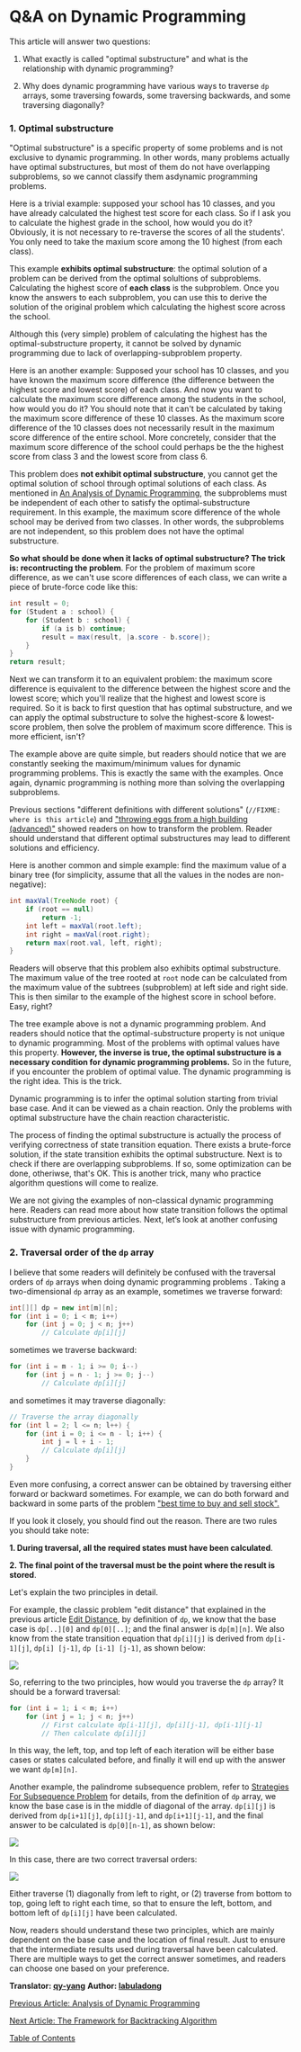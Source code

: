 # Q&A on Dynamic Programming

This article will answer two questions:

1. What exactly is called "optimal substructure" and what is the relationship with dynamic programming?

2. Why does dynamic programming have various ways to traverse `dp` arrays, some traversing fowards, some traversing backwards, and some traversing diagonally?

### 1. Optimal substructure

"Optimal substructure" is a specific property of some problems and is not exclusive to dynamic programming. In other words, many problems actually have optimal substructures, but most of them do not have overlapping subproblems, so we cannot classify them  asdynamic programming problems.

Here is a trivial example: supposed your school has 10 classes, and you have already calculated the highest test score for each class. So if I ask you to calculate the highest grade in the school, how would you do it? Obviously, it is not necessary to re-traverse the scores of all the students'. You only need to take the maxium score among the 10 highest (from each class).

This example **exhibits optimal substructure**: the optimal solution of a problem can be derived from the optimal solultions of subproblems. Calculating the highest score of **each class** is the subproblem. Once you know the answers to each subproblem, you can use this to derive the solution of the original problem which calculating the highest score across the school.

Although this (very simple) problem of calculating the highest has the optimal-substructure property, it cannot be solved by dynamic programming due to lack of overlapping-subproblem property.

Here is an another example: Supposed your school has 10 classes, and you have known the maximum score difference (the difference between the highest score and lowest score) of each class. And now you want to calculate the maximum score difference among the students in the school, how would you do it? You should note that it can't be calculated  by taking the maximum score difference of these 10 classes. As the maximum score difference of the 10 classes does not necessarily result in the maximum score difference of the entire school. More concretely, consider that the maximum score difference of the school could perhaps be the the highest score from class 3 and the lowest score from class 6.

This problem does **not exhibit optimal substructure**, you cannot get the optimal solution of school through optimal solutions of each class. As mentioned in [An Analysis of Dynamic Programming](../dynamic_programming/AnalysisOfDynamicProgramming.md), the subproblems must be independent of each other to satisfy the optimal-substructure requirement. In this example, the maximum score difference of the whole school may be derived from two classes. In other words, the subproblems are not independent, so this problem does not have the optimal substructure.

**So what should be done when it lacks of optimal substructure? The trick is: recontructing the problem**. For the problem of maximum score difference, as we can't use score differences of each class, we can write a piece of brute-force code like this:

```java
int result = 0;
for (Student a : school) {
    for (Student b : school) {
        if (a is b) continue;
        result = max(result, |a.score - b.score|);
    }
}
return result;
```

Next we can transform it to an equivalent problem: the maximum score difference is equivalent to the difference between the highest score and the lowest score; which you'll realize that the highest and lowest score is required. So it is back to first question that has optimal substructure, and we can apply the optimal substructure to solve the highest-score & lowest-score problem, then solve the problem of maximum score difference. This is more efficient, isn't?

The example above are quite simple, but readers should notice that we are constantly seeking the maximum/minimum values for dynamic programming problems. This is exactly the same with the examples. Once again, dynamic programming is nothing more than solving the overlapping subproblems.

Previous sections "different definitions with different solutions" (`//FIXME: where is this article`) and ["throwing eggs from a high building (advanced)"](https://github.com/labuladong/fucking-algorithm/blob/english/dynamic_programming/SuperEggDropAdvanced.md) showed readers on how to transform the problem. Reader should understand that different optimal substructures may lead to different solutions and efficiency.

Here is another common and simple example: find the maximum value of a binary tree (for simplicity, assume that all the values in the nodes are non-negative):

```java
int maxVal(TreeNode root) {
    if (root == null)
        return -1;
    int left = maxVal(root.left);
    int right = maxVal(root.right);
    return max(root.val, left, right);
}
```

Readers will observe that this problem also exhibits optimal substructure. The maximum value of the tree rooted at `root` node can be calculated from the maximum value of the subtrees (subproblem) at left side and right side. This is then similar to the example of the highest score in school before. Easy, right?

The tree example above is not a dynamic programming problem. And readers should notice that the optimal-substructure property is not unique to dynamic programming. Most of the problems with optimal values have this property. **However, the inverse is true, the optimal substructure is a necessary condition for dynamic programming problems.** So in the future, if you encounter the problem of optimal value. The dynamic programming is the right idea. This is the trick.

Dynamic programming is to infer the optimal solution starting from trivial base case. And it can be viewed as a chain reaction. Only the problems with optimal substructure have the chain reaction characteristic.

The process of finding the optimal substructure is actually the process of verifying correctness of state transition equation. There exists a brute-force solution, if the state transition exhibits the optimal substructure. Next is to check if there are overlapping subproblems. If so, some optimization can be done, otheriwse, that's OK. This is another trick, many who practice algorithm questions will come to realize.

We are not giving the examples of non-classical dynamic programming here. Readers can read more about how state transition follows the optimal substructure from previous articles. Next, let’s look at another confusing issue with dynamic programming.

### 2. Traversal order of the `dp` array

I believe that some readers will definitely be confused with the traversal orders of `dp` arrays when doing dynamic programming problems . Taking a two-dimensional `dp` array as an example, sometimes we traverse forward:

```java
int[][] dp = new int[m][n];
for (int i = 0; i < m; i++)
    for (int j = 0; j < n; j++)
        // Calculate dp[i][j]
```

sometimes we traverse backward:

```java
for (int i = m - 1; i >= 0; i--)
    for (int j = n - 1; j >= 0; j--)
        // Calculate dp[i][j]
```

and sometimes it may traverse diagonally:

```java
// Traverse the array diagonally
for (int l = 2; l <= n; l++) {
    for (int i = 0; i <= n - l; i++) {
        int j = l + i - 1;
        // Calculate dp[i][j]
    }
}
```

Even more confusing, a correct answer can be obtained by traversing either forward or backward sometimes. For example, we can do both forward and backward in some parts of the problem ["best time to buy and sell stock".](https://github.com/labuladong/fucking-algorithm/blob/english/dynamic_programming/BestTimeToBuyAndSellStock.md)

If you look it closely, you should find out the reason. There are two rules you should take note:

**1. During traversal, all the required states must have been calculated**.

**2. The final point of the traversal must be the point where the result is stored**.

Let's explain the two principles in detail.

For example, the classic problem "edit distance" that explained in the previous article [Edit Distance](https://github.com/labuladong/fucking-algorithm/blob/english/dynamic_programming/EditDistance.md), by definition of `dp`, we know that the base case is `dp[..][0]` and `dp[0][..]`; and the final answer is `dp[m][n]`. We also know from the state transition equation that `dp[i][j]` is derived from `dp[i-1][j]`, `dp[i] [j-1]`, `dp [i-1] [j-1]`, as shown below:

![](../pictures/optimal_substructure/1.jpg)

So, referring to the two principles, how would you traverse the `dp` array? It should be a forward traversal:

```java
for (int i = 1; i < m; i++)
    for (int j = 1; j < n; j++)
        // First calculate dp[i-1][j], dp[i][j-1], dp[i-1][j-1]
        // Then calculate dp[i][j]
```

In this way, the left, top, and top left of each iteration will be either base cases or states calculated before, and finally it will end up with the answer we want `dp[m][n]`.

Another example, the palindrome subsequence problem, refer to [Strategies For Subsequence Problem](https://github.com/labuladong/fucking-algorithm/blob/english/dynamic_programming/StrategiesForSubsequenceProblem.md) for details, from the definition of `dp` array, we know the base case is in the middle of diagonal of the array. `dp[i][j]` is derived from `dp[i+1][j]`, `dp[i][j-1]`, and `dp[i+1][j-1]`, and the final answer to be calculated is `dp[0][n-1]`, as shown below:

![](../pictures/subsequence/4.jpg)

In this case, there are two correct traversal orders:

![](../pictures/subsequence/5.jpg)

Either traverse (1) diagonally from left to right, or (2) traverse from bottom to top, going left to right each time, so that to ensure the left, bottom, and bottom left of `dp[i][j]` have been calculated.

Now, readers should understand these two principles, which are mainly dependent on the base case and the location of final result. Just to ensure that the intermediate results used during traversal have been calculated. There are multiple ways to get the correct answer sometimes, and readers can choose one based on your preference.

**Translator: [qy-yang](https://github.com/qy-yang)**
**Author: [labuladong](https://github.com/labuladong)**

[Previous Article: Analysis of Dynamic Programming](../dynamic_programming/AnalysisOfDynamicProgramming.md)

[Next Article: The Framework for Backtracking Algorithm](../think_like_computer/DetailsaboutBacktracking.md)

[Table of Contents](../README.md#table-of-contents)